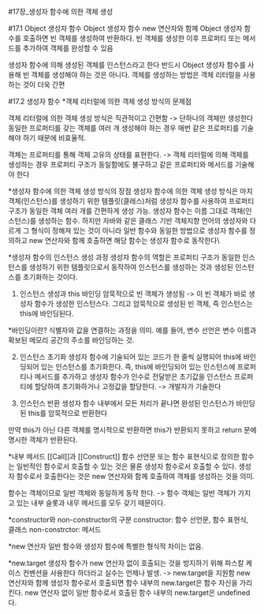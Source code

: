 #17장_생성자 함수에 의한 객체 생성

#17.1 Object 생성자 함수
Object 생성자 함수
new 연산자와 함께 Object 생성자 함수를 호출하면 빈 객체를 생성하여 반환하다.
빈 객체를 생성한 이후 프로퍼티 또는 메서드를 추가하여 객체를 완성할 수 있음

생성자 함수에 의해 생성된 객체를 인스턴스라고 한다
반드시 Object 생성자 함수를 사용해 빈 객체를 생성해야 하는 것은 아니다.
객체를 생성하는 방법은 객체 리터럴을 사용하는 것이 더욱 간편

#17.2 생성자 함수
*객체 리터럴에 의한 객체 생성 방식의 문제점

객체 리터럴에 의한 객체 생성 방식은 직관적이고 간편함 -> 단하나의 객체만 생성한다
동일한 프로퍼티를 갖는 객체를 여러 개 생성해야 하는 경우 매번 같은 프로퍼티를 기술해야 하기 때문에 비효율적.

객체는 프로퍼티를 통해 객체 고유의 상태를 표현한다. -> 객체 리터럴에 의해 객체를 생성하는 경우 프로퍼티 구조가 동일함에도 불구하고 같은 프로퍼티와 메서드를 기술해야 한다

*생성자 함수에 의한 객체 생성 방식의 장점
생성자 함수에 의한 객체 생성 방식은 마치 객체(인스턴스)를 생성하기 위한 템플릿(클래스)처럼 생성자 함수를 사용하여 프로퍼티 구조가 동일한 객체 여러 개를 간편하게 생성 가능.
생성자 함수는 이름 그대로 객채(인스턴스)를 생성하는 함수.
하지만 자바와 같은 클래스 기반 객체지향 언어의 생성자와 다르게 그 형식이 정해져 있는 것이 아니라 
일반 함수와 동일한 방법으로 생성자 함수를 정의하고 new 연산자와 함께 호출하면 해당 함수는 생성자 함수로 동작한다\

*생성자 함수의 인스턴스 생성 과정
생성자 함수의 역할은 프로퍼티 구조가 동일한 인스턴스를 생성하기 위한 템플릿으로서 동작하여 인스턴스를 생성하는 것과 생성된 인스턴스를 초기화하는 것이다.

1. 인스턴스 생성과 this 바인딩
암묵적으로 빈 객체가 생성됨 -> 이 빈 객체가 바로 생성자 함수가 생성한 인스턴스다.
그리고 암묵적으로 생성된 빈 객체, 즉 인스턴스는 this에 바인딩된다.

*바인딩이란?
식별자와 값을 연결하는 과정을 의미. 예를 들어, 변수 선언은 변수 이름과 확보된 메모리 공간의 주소를 바인딩하는 것.

2. 인스턴스 초기화
생성자 함수에 기술되어 있는 코드가 한 줄씩 실행되어 this에 바인딩되어 있는 인스턴스를 초기화한다. 즉, this에 바인딩되어 있는 인스턴스에 프로퍼티나 메서드를 추가하고 생성자 함수가 인수로
전달받은 초기값을 인스턴스 프로퍼티에 할당하여 초기화하거나 고정값을 할당한다. -> 개발자가 기술한다

3. 인스턴스 반환
생성자 함수 내부에서 모든 처리가 끝나면 완성된 인스턴스가 바인딩된 this를 암묵적으로 반환한다

만약 this가 아닌 다른 객체를 명시적으로 반환하면 this가 반환되지 못하고 return 문에 명시한 객체가 반환된다.

*내부 메서드 [[Call]]과 [[Construct]]
함수 선언문 또는 함수 표현식으로 정의한 함수는 일반적인 함수로서 호출할 수 있는 것은 물론 생성자 함수로서 호출할 수 있다.
생성자 함수로서 호출한다는 것은 new 연산자와 함께 호출하여 객체를 생성하는 것을 의미.

함수는 객체이므로 일반 객체와 동일하게 동작 한다. -> 함수 객체는 일반 객체가 가지고 있는 내부 슬롯과 내무 메서드를 모두 갖기 때문이다.

*constructor와 non-constructor의 구분
constructor: 함수 선언문, 함수 표현식, 클래스
non-constrctor: 메서드

*new 연산자
일반 함수와 생성자 함수에 특별한 형식적 차이는 없음. 

*new.target
생성자 함수가 new 연산자 없이 호출되는 것을 방지하기 위해 파스칼 케이스 컨벤션을 사용한다 하더라고 실수는 언제나 발생. -> new.target을 지원함
new 연산자와 함께 생성자 함수로서 호출되면 함수 내부의 new.target은 함수 자신을 가리킨다. new 연산자 없이 일반 함수로서 호출된 함수 내부의 new.target은 undefined다. 











